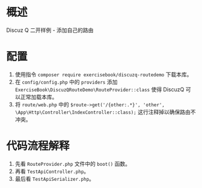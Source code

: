 # 概述
Discuz Q 二开样例 - 添加自己的路由

# 配置
1. 使用指令 `composer require exercisebook/discuzq-routedemo` 下载本库。
2. 在 `config/config.php` 中的 `providers` 添加 `ExerciseBook\DiscuzQRouteDemo\RouteProvider::class` 使得 DiscuzQ 可以正常加载本库。
3. 将 `route/web.php` 中的 `$route->get('/{other:.*}', 'other', \App\Http\Controller\IndexController::class);` 这行注释掉以确保路由不冲突。

# 代码流程解释
1. 先看 `RouteProvider.php` 文件中的 `boot()` 函数。
2. 再看 `TestApiController.php`。
3. 最后看 `TestApiSerializer.php`。
